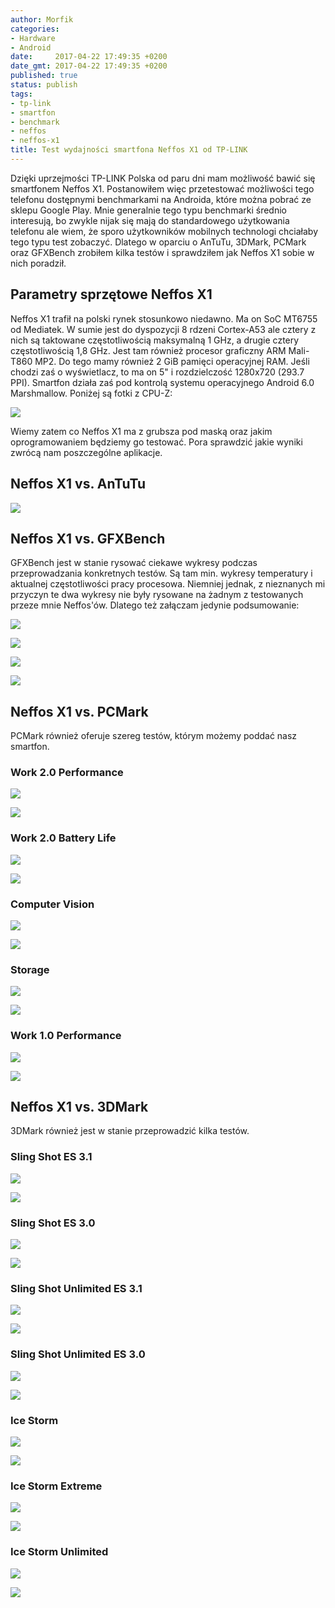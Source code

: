 ```yaml
---
author: Morfik
categories:
- Hardware
- Android
date:     2017-04-22 17:49:35 +0200
date_gmt: 2017-04-22 17:49:35 +0200
published: true
status: publish
tags:
- tp-link
- smartfon
- benchmark
- neffos
- neffos-x1
title: Test wydajności smartfona Neffos X1 od TP-LINK
---
```


Dzięki uprzejmości TP-LINK Polska od paru dni mam możliwość bawić się smartfonem Neffos X1.
Postanowiłem więc przetestować możliwości tego telefonu dostępnymi benchmarkami na Androida, które
można pobrać ze sklepu Google Play. Mnie generalnie tego typu benchmarki średnio interesują, bo
zwykle nijak się mają do standardowego użytkowania telefonu ale wiem, że sporo użytkowników
mobilnych technologi chciałaby tego typu test zobaczyć. Dlatego w oparciu o AnTuTu, 3DMark, PCMark
oraz GFXBench zrobiłem kilka testów i sprawdziłem jak Neffos X1 sobie w nich poradził.

<!--more-->
## Parametry sprzętowe Neffos X1

Neffos X1 trafił na polski rynek stosunkowo niedawno. Ma on SoC MT6755 od Mediatek. W sumie jest do
dyspozycji 8 rdzeni Cortex-A53 ale cztery z nich są taktowane częstotliwością maksymalną 1 GHz, a
drugie cztery częstotliwością 1,8 GHz. Jest tam również procesor graficzny ARM Mali-T860 MP2. Do
tego mamy również 2 GiB pamięci operacyjnej RAM. Jeśli chodzi zaś o wyświetlacz, to ma on 5" i
rozdzielczość 1280x720 (293.7 PPI). Smartfon działa zaś pod kontrolą systemu operacyjnego Android
6.0 Marshmallow. Poniżej są fotki z CPU-Z:

![](/img/2017/04/001.neffos-x1-tp-link-smartfon-benchmark-cpu-z.png#huge)

Wiemy zatem co Neffos X1 ma z grubsza pod maską oraz jakim oprogramowaniem będziemy go testować.
Pora sprawdzić jakie wyniki zwrócą nam poszczególne aplikacje.

## Neffos X1 vs. AnTuTu

![](/img/2017/04/002.neffos-x1-tp-link-smartfon-benchmark-antutu.png#huge)

## Neffos X1 vs. GFXBench

GFXBench jest w stanie rysować ciekawe wykresy podczas przeprowadzania konkretnych testów. Są tam
min. wykresy temperatury i aktualnej częstotliwości pracy procesowa. Niemniej jednak, z nieznanych
mi przyczyn te dwa wykresy nie były rysowane na żadnym z testowanych przeze mnie Neffos'ów. Dlatego
też załączam jedynie podsumowanie:

![](/img/2017/04/003.neffos-x1-tp-link-smartfon-benchmark-gfs-bat.png#medium)

![](/img/2017/04/004.neffos-x1-tp-link-smartfon-benchmark-gfs-low.png#medium)

![](/img/2017/04/005.neffos-x1-tp-link-smartfon-benchmark-gfs-spec.png#medium)

![](/img/2017/04/006.neffos-x1-tp-link-smartfon-benchmark-gfx-hi.png#medium)

## Neffos X1 vs. PCMark

PCMark również oferuje szereg testów, którym możemy poddać nasz smartfon.

### Work 2.0 Performance

![](/img/2017/04/007.neffos-x1-tp-link-smartfon-benchmark-work2.0.png#big)

![](/img/2017/04/008.neffos-x1-tp-link-smartfon-benchmark-work2.0-graf.png#huge)

### Work 2.0 Battery Life

![](/img/2017/04/009.neffos-x1-tp-link-smartfon-benchmark-bateria.png#big)

![](/img/2017/04/010.neffos-x1-tp-link-smartfon-benchmark-bateria-graf.png#huge)

### Computer Vision

![](/img/2017/04/011.neffos-x1-tp-link-smartfon-benchmark-computer-vision.png#big)

![](/img/2017/04/012.neffos-x1-tp-link-smartfon-benchmark-computer-vision-graf.png#huge)

### Storage

![](/img/2017/04/013.neffos-x1-tp-link-smartfon-benchmark-storage.png#big)

![](/img/2017/04/014.neffos-x1-tp-link-smartfon-benchmark-storage-graf.png#huge)

### Work 1.0 Performance

![](/img/2017/04/015.neffos-x1-tp-link-smartfon-benchmark-work1.0.png#big)

![](/img/2017/04/016.neffos-x1-tp-link-smartfon-benchmark-work1.0-graf.png#huge)

## Neffos X1 vs. 3DMark

3DMark również jest w stanie przeprowadzić kilka testów.

### Sling Shot ES 3.1

![](/img/2017/04/017.neffos-x1-tp-link-smartfon-benchmark-sling-extreme.png#big)

![](/img/2017/04/018.neffos-x1-tp-link-smartfon-benchmark-sling-extreme-graf.png#huge)

### Sling Shot ES 3.0

![](/img/2017/04/019.neffos-x1-tp-link-smartfon-benchmark-sling.png#big)

![](/img/2017/04/020.neffos-x1-tp-link-smartfon-benchmark-sling-graf.png#huge)

### Sling Shot Unlimited ES 3.1

![](/img/2017/04/021.neffos-x1-tp-link-smartfon-benchmark-sling-extreme-un.png#big)

![](/img/2017/04/022.neffos-x1-tp-link-smartfon-benchmark-sling-extreme-un-graf.png#huge)

### Sling Shot Unlimited ES 3.0

![](/img/2017/04/023.neffos-x1-tp-link-smartfon-benchmark-sling-un.png#big)

![](/img/2017/04/024.neffos-x1-tp-link-smartfon-benchmark-.png#huge)

### Ice Storm

![](/img/2017/04/025.neffos-x1-tp-link-smartfon-benchmark-ice.png#big)

![](/img/2017/04/026.neffos-x1-tp-link-smartfon-benchmark-ice-graf.png#huge)

### Ice Storm Extreme

![](/img/2017/04/027.neffos-x1-tp-link-smartfon-benchmark-ice-extreme.png#big)

![](/img/2017/04/028.neffos-x1-tp-link-smartfon-benchmark-ice-extreme-graf.png#huge)

### Ice Storm Unlimited

![](/img/2017/04/029.neffos-x1-tp-link-smartfon-benchmark-ice-un.png#big)

![](/img/2017/04/030.neffos-x1-tp-link-smartfon-benchmark-ice-un-graf.png#huge)
